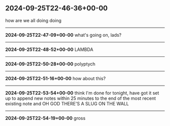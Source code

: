 **2024-09-25T22-46-36+00-00**
---
how are we all doing doing

---
**2024-09-25T22-47-09+00-00**
what's going on, lads?

---
**2024-09-25T22-48-52+00-00**
LAMBDA

---
**2024-09-25T22-50-28+00-00**
polyptych

---
**2024-09-25T22-51-16+00-00**
how about this?

---
**2024-09-25T22-53-54+00-00**
think I'm done for tonight, have got it set up to append new notes within 25 minutes to the end of the most recent existing note and OH GOD THERE'S A SLUG ON THE WALL

---
**2024-09-25T22-54-19+00-00**
gross
